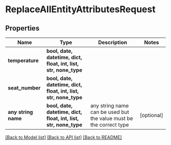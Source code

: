 # ReplaceAllEntityAttributesRequest


## Properties
Name | Type | Description | Notes
------------ | ------------- | ------------- | -------------
**temperature** | **bool, date, datetime, dict, float, int, list, str, none_type** |  | 
**seat_number** | **bool, date, datetime, dict, float, int, list, str, none_type** |  | 
**any string name** | **bool, date, datetime, dict, float, int, list, str, none_type** | any string name can be used but the value must be the correct type | [optional]

[[Back to Model list]](../README.md#documentation-for-models) [[Back to API list]](../README.md#documentation-for-api-endpoints) [[Back to README]](../README.md)



